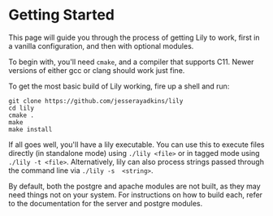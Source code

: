 Getting Started
===============

This page will guide you through the process of getting Lily to work, 
first in a vanilla configuration, and then with optional modules.

To begin with, you'll need `cmake`, and a compiler that supports C11. 
Newer versions of either gcc or clang should work just fine.

To get the most basic build of Lily working, fire up a shell and run:

```
git clone https://github.com/jesserayadkins/lily
cd lily
cmake .
make
make install
```

If all goes well, you'll have a lily executable. You can use this to 
execute files directly (in standalone mode) using `./lily <file>` or in 
tagged mode using `./lily -t <file>`. Alternatively, lily can also 
process strings passed through the command line via `./lily -s 
<string>`.

By default, both the postgre and apache modules are not built, as they 
may need things not on your system. For instructions on how to build 
each, refer to the documentation for the server and postgre modules.
